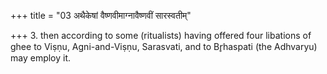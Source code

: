 +++
title = "03 अथैकेषां वैष्णवीमाग्नावैष्णवीं सारस्वतीम्"

+++
3. then according to some (ritualists) having offered four libations of ghee to Viṣṇu, Agni-and-Viṣṇu, Sarasvati, and to Br̥haspati (the Adhvaryu) may employ it.  
